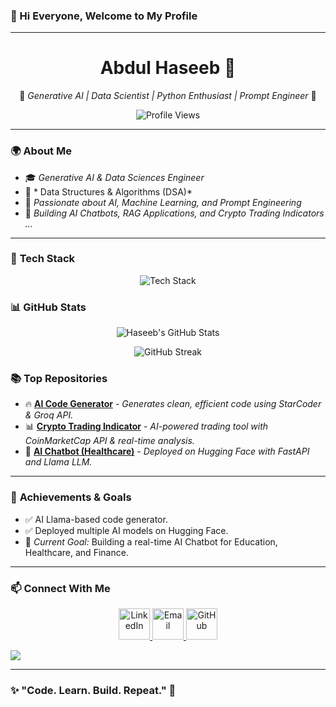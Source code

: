 ### 👋 Hi Everyone, Welcome to My Profile

---

<div align="center">

# **Abdul Haseeb** 🌟

🚀 *Generative AI | Data Scientist | Python Enthusiast | Prompt Engineer* 🚀

![Profile Views](https://komarev.com/ghpvc/?username=YourGitHubUsername&style=flat-square&color=blue)

</div>

---

### 🌍 **About Me**

- 🎓 *Generative AI & Data Sciences Engineer*
- 🧠 * Data Structures & Algorithms (DSA)*
- 🤖 *Passionate about AI, Machine Learning, and Prompt Engineering*
- 🎯 *Building AI Chatbots, RAG Applications, and Crypto Trading Indicators ...*

---

### 🚀 **Tech Stack**

<p align="center">
  <img src="https://skillicons.dev/icons?i=python,streamlit,fastapi,html,css,js,java,cpp,git,github,linux,mysql" alt="Tech Stack" />
</p>

### 📊 **GitHub Stats**

<p align="center">
  <img src="https://github-readme-stats.vercel.app/api?username=YourGitHubUsername&show_icons=true&theme=radical&count_private=true" alt="Haseeb's GitHub Stats" />
</p>

<p align="center">
  <img src="https://github-readme-streak-stats.herokuapp.com/?user=YourGitHubUsername&theme=radical" alt="GitHub Streak" />
</p>


### 📚 **Top Repositories**

- 🔥 [**AI Code Generator**](https://github.com/YourGitHubUsername/AI-Code-Generator) - *Generates clean, efficient code using StarCoder & Groq API.*
- 📊 [**Crypto Trading Indicator**](https://github.com/YourGitHubUsername/Crypto-Indicator) - *AI-powered trading tool with CoinMarketCap API & real-time analysis.*
- 💬 [**AI Chatbot (Healthcare)**](https://github.com/YourGitHubUsername/AI-Healthcare-Chatbot) - *Deployed on Hugging Face with FastAPI and Llama LLM.*

---

### 🌟 **Achievements & Goals**

- ✅ AI Llama-based code generator.
- ✅ Deployed multiple AI models on Hugging Face.
- 🎯 *Current Goal:* Building a real-time AI Chatbot for Education, Healthcare, and Finance.

---

### 📫 **Connect With Me**

<p align="center">
  <a href="https://www.linkedin.com/in/abdul-haseeb-980075323/" target="_blank">
    <img src="https://encrypted-tbn0.gstatic.com/images?q=tbn:ANd9GcTew8egIsPSdRogsqaHe4Ei1r8miaH9kxAfqA&s" alt="LinkedIn" width="50" />
  </a>
  <a href="ah673277@gmail.com" target="_blank">
    <img src="https://encrypted-tbn0.gstatic.com/images?q=tbn:ANd9GcQ4nd82eFk5SaBPRIeCpmwL7A4YSokA-kXSmw&s" alt="Email" width="50" />
  </a>
  <a href="https://github.com/Abdul-Haseeb-AI" target="_blank">
    <img src="https://banner2.cleanpng.com/20180418/siw/kisspng-github-pages-random-icons-5ad6e9863397c7.5716118315240339262113.jpg" alt="GitHub" width="50" />
  </a>
</p>
  <a href="https://github.com/Abdul-Haseeb-AI" target="_blank"><img src="[https://img.shields.io/badge/%F0%9F%93%9D-181717?style=for-the-badge&logo=github&logoColor=white](https://encrypted-tbn0.gstatic.com/images?q=tbn:ANd9GcSyYZl4Yf0aGwj8FPEOmjhG1ODkzi6gjbB9lw&s)" /></a>
</p>

---

### ✨ **"Code. Learn. Build. Repeat."** 🚀
